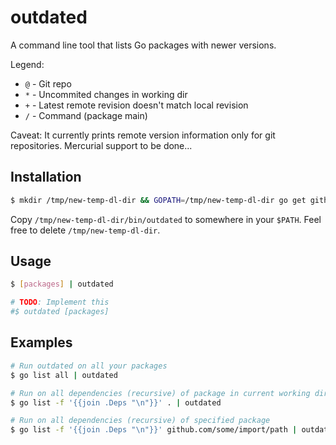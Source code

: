 outdated
========

A command line tool that lists Go packages with newer versions.

Legend:
- `@` - Git repo
- `*` - Uncommited changes in working dir
- `+` - Latest remote revision doesn't match local revision
- `/` - Command (package main)

Caveat: It currently prints remote version information only for git repositories. Mercurial support to be done...

Installation
------------

```bash
$ mkdir /tmp/new-temp-dl-dir && GOPATH=/tmp/new-temp-dl-dir go get github.com/shurcooL/outdated
```

Copy `/tmp/new-temp-dl-dir/bin/outdated` to somewhere in your `$PATH`. Feel free to delete `/tmp/new-temp-dl-dir`.

Usage
-----

```bash
$ [packages] | outdated

# TODO: Implement this
#$ outdated [packages]
```

Examples
--------

```bash
# Run outdated on all your packages
$ go list all | outdated

# Run on all dependencies (recursive) of package in current working directory
$ go list -f '{{join .Deps "\n"}}' . | outdated

# Run on all dependencies (recursive) of specified package
$ go list -f '{{join .Deps "\n"}}' github.com/some/import/path | outdated
```
